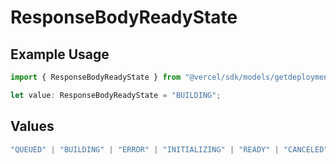 # ResponseBodyReadyState

## Example Usage

```typescript
import { ResponseBodyReadyState } from "@vercel/sdk/models/getdeploymentop.js";

let value: ResponseBodyReadyState = "BUILDING";
```

## Values

```typescript
"QUEUED" | "BUILDING" | "ERROR" | "INITIALIZING" | "READY" | "CANCELED"
```